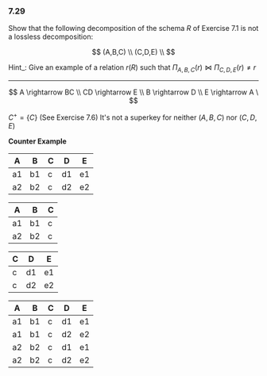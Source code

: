 ### 7.29

Show that the following decomposition of the schema $R$ of Exercise 7.1 is not a lossless decomposition: 
 
$$
(A,B,C) \\
(C,D,E) \\
$$

Hint_: Give an example of a relation $r(R)$ such that $\Pi_{A,B,C}(r) \bowtie \Pi_{C,D,E}(r) \not = r$ 

---

$$ 
A \rightarrow BC \\
CD \rightarrow E \\ 
B \rightarrow D \\
E \rightarrow A \ 
$$


$C^+ = \{C\}$ (See Exercise 7.6)
It's not a superkey for neither $(A,B,C)$ nor $(C,D,E)$


**Counter Example**

| A  | B  | C | D  | E  |
|----|----|---|----|----|
| a1 | b1 | c | d1 | e1 |
| a2 | b2 | c | d2 | e2 |

| A  | B  | C |
|----|----|---|
| a1 | b1 | c |
| a2 | b2 | c |

| C | D  | E  |
|---|----|----|
| c | d1 | e1 |
| c | d2 | e2 |

| A  | B  | C | D  | E  |
|----|----|---|----|----|
| a1 | b1 | c | d1 | e1 |
| a1 | b1 | c | d2 | e2 |
| a2 | b2 | c | d1 | e1 |
| a2 | b2 | c | d2 | e2 |
